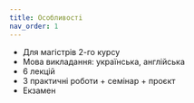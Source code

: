 ```yaml
---
title: Особливостi
nav_order: 1
---
```


- Для магiстрiв 2-го курсу
- Мова викладання: українська, англiйська
- 6 лекцій
- 3 практичнi роботи + семінар + проєкт
- Екзамен




